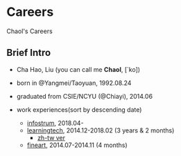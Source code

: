 # Careers
Chaol's Careers

## Brief Intro
- Cha Hao, Liu (you can call me **Chaol**, [\`ko])
- born in @Yangmei/Taoyuan, 1992.08.24
- graduated from CSIE/NCYU (@Chiayi), 2014.06

- work experiences(sort by descending date)
  - [infostrum](/3.%20infostrum-1804), 2018.04- 
  - [learningtech](/2.%20ltc-1412-1802), 2014.12-2018.02 (3 years & 2 months)
    - [zh-tw ver](/2.%20ltc-1412-1802/README.zh-tw.md)
  - [fineart](/1.%20fineart-1407-1411), 2014.07-2014.11 (4 months)
  
